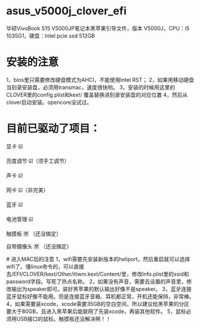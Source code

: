 # asus_v5000j_clover_efi
华硕VivoBook S15 V5000JP笔记本黑苹果引导文件，版本 V5000J，CPU：i5 1035G1，硬盘：Intel pcie ssd 512GB

# 安装的注意
1，bios里只需要修改硬盘模式为AHCI，不能使用Intel RST；
2，如果用移动硬盘当刻录安装盘，必须用transmac，速度很快哟。
3，安装的时候用这里的CLOVER里的config.plist和kext/ 覆盖替换进刻录安装盘的对应位置
4，然后从clover启动安装。opencore没试过。

# 目前已驱动了项目：

显卡 ☑️

亮度调节 ☑️（须手工调节）

声卡 ☑️

网卡 ☑️（非完美）

蓝牙 ☑️

电池管理 ☑️

触摸板 🈲️ （还没搞定）

自带摄像头 🈲️ （还没搞定）

﻿# 进入MAC后的注意
1，wifi需要先安装新版本的heliport，然后重启就可以选择wifi了。懂linux命令的，可以直接去/EFI/CLOVER/kext/Other/itlwm.kext/Content/里，修改Info.plist里的ssid和password字段。写死了热点名称。
2，如果没有声音，需要去设置的声音里，修改输出为speaker即可。装好黑苹果的默认输出好像不是speaker。
3，蓝牙连接蓝牙鼠标好像不能用。但是连接蓝牙音箱、耳机都正常，开机还能保持，非常棒。
4，如果需要装xcode，xcode需要35GB的空白空间，所以建议给黑苹果的分区要大于80GB，且进入黑苹果后能联网了先装xcode，再装其他软件。
5，鼠标必须用USB接口的鼠标。触摸板还没解决啊！！


